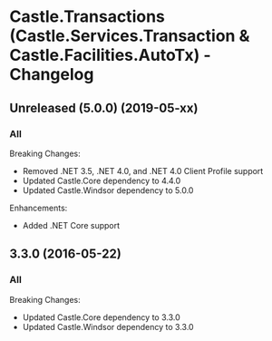 # Castle.Transactions (Castle.Services.Transaction &amp; Castle.Facilities.AutoTx) - Changelog

## Unreleased (5.0.0) (2019-05-xx)

### All

Breaking Changes:
- Removed .NET 3.5, .NET 4.0, and .NET 4.0 Client Profile support
- Updated Castle.Core dependency to 4.4.0
- Updated Castle.Windsor dependency to 5.0.0

Enhancements:
- Added .NET Core support


## 3.3.0 (2016-05-22)

### All

Breaking Changes:
- Updated Castle.Core dependency to 3.3.0
- Updated Castle.Windsor dependency to 3.3.0

